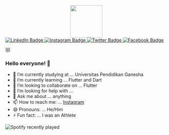 <div id="header" align="center">
  <img src="https://c.tenor.com/Xb5VBnJ7IxEAAAAC/karafuru.gif" width="100"/>
</div>



<div id="badges">
  <a href="https://www.linkedin.com/in/agisnafransisco/">
    <img src="https://img.shields.io/badge/LinkedIn-blue?style=for-the-badge&logo=linkedin&logoColor=white" alt="LinkedIn Badge"/>
  </a>
  <a href="instagram.com/agisnafransisco">
    <img src="https://img.shields.io/badge/Instagram-E4405F?style=for-the-badge&logo=instagram&logoColor=white" alt="Instagram Badge"/>
  </a>
  <a href="twitter.com/agisnafransisco">
    <img src="https://img.shields.io/badge/Twitter-blue?style=for-the-badge&logo=twitter&logoColor=white" alt="Twitter Badge"/>
  </a>
  <a href="facebook.com/kisekifrans">
    <img src="https://img.shields.io/badge/Facebook-1877F2?style=for-the-badge&logo=facebook&logoColor=white" alt="Facebook Badge"/>
  </a>
</div>
 

:heart_eyes_cat:

### Hello everyone! 👋



- 🔭 I’m currently studying at ... Universitas Pendidikan Ganesha
- 🌱 I’m currently learning ... Flutter and Dart
- 👯 I’m looking to collaborate on ... Flutter 
- 🤔 I’m looking for help with ... 
- 💬 Ask me about ... anything
- 📫 How to reach me: ... [Instagram](instagram.com/agisnafransisco)
- 😄 Pronouns: ... He/Him
- ⚡ Fun fact: ... I was an Athlete


![Spotify recently played](https://spotify-recently-played-readme.vercel.app/api?user=kisekifrans)
